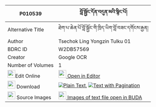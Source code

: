 |P010539|བློ་སྦྱོང་དོན་བདུན་མའི་སྙིང་པོ། 
| --- | --- 
|Alternative Title |ཐེག་པ་ཆེན་པོ་བློ་སྦྱོང་གི་ཁྲིད་ཡིག་བློ་བཟང་དགོངས་རྒྱན།
|Author| Tsechok Ling Yongzin Tulku 01
|BDRC ID | W2DB57569
|Creator | Google OCR
|Number of Volumes| 1
|<img width="25" src="https://img.icons8.com/color/25/000000/edit-property.png">Edit Online| [<img width="25" src="https://avatars.githubusercontent.com/u/45091458?s=200&v=4"> Open in Editor](http://editor.openpecha.org/P010539)
|<img width="25" src="https://img.icons8.com/fluent/48/000000/download-2.png"/>  Download | [![](https://img.icons8.com/color/20/000000/txt.png)Plain Text](https://github.com/Openpecha/P010539/releases/download/v1/lojong_don_dun_ma_i_nyingpo_plain_P010539.zip), [![](https://img.icons8.com/color/20/000000/txt.png)Text with Pagination](https://github.com/Openpecha/P010539/releases/download/v1/lojong_don_dun_ma_i_nyingpo_pages_P010539.zip)
|<img width="25" src="https://img.icons8.com/plasticine/100/000000/pictures-folder.png"/>  Source Images | [<img width="25" src="https://library.bdrc.io/icons/BUDA-small.svg"> Images of text file open in BUDA](https://library.bdrc.io/show/bdr:W2DB57569)